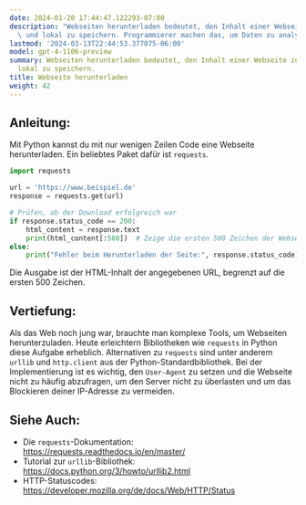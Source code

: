 ```yaml
---
date: 2024-01-20 17:44:47.122293-07:00
description: "Webseiten herunterladen bedeutet, den Inhalt einer Webseite zu holen\
  \ und lokal zu speichern. Programmierer machen das, um Daten zu analysieren,\u2026"
lastmod: '2024-03-13T22:44:53.377075-06:00'
model: gpt-4-1106-preview
summary: Webseiten herunterladen bedeutet, den Inhalt einer Webseite zu holen und
  lokal zu speichern.
title: Webseite herunterladen
weight: 42
---
```


## Anleitung:
Mit Python kannst du mit nur wenigen Zeilen Code eine Webseite herunterladen. Ein beliebtes Paket dafür ist `requests`.

```python
import requests

url = 'https://www.beispiel.de'
response = requests.get(url)

# Prüfen, ob der Download erfolgreich war
if response.status_code == 200:
    html_content = response.text
    print(html_content[:500])  # Zeige die ersten 500 Zeichen der Webseite
else:
    print("Fehler beim Herunterladen der Seite:", response.status_code)
```

Die Ausgabe ist der HTML-Inhalt der angegebenen URL, begrenzt auf die ersten 500 Zeichen.

## Vertiefung:
Als das Web noch jung war, brauchte man komplexe Tools, um Webseiten herunterzuladen. Heute erleichtern Bibliotheken wie `requests` in Python diese Aufgabe erheblich. Alternativen zu `requests` sind unter anderem `urllib` und `http.client` aus der Python-Standardbibliothek. Bei der Implementierung ist es wichtig, den `User-Agent` zu setzen und die Webseite nicht zu häufig abzufragen, um den Server nicht zu überlasten und um das Blockieren deiner IP-Adresse zu vermeiden.

## Siehe Auch:
- Die `requests`-Dokumentation: https://requests.readthedocs.io/en/master/
- Tutorial zur `urllib`-Bibliothek: https://docs.python.org/3/howto/urllib2.html
- HTTP-Statuscodes: https://developer.mozilla.org/de/docs/Web/HTTP/Status

